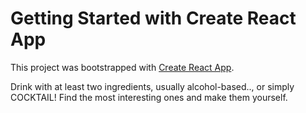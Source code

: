 # Getting Started with Create React App

This project was bootstrapped with [Create React App](https://github.com/facebook/create-react-app).

Drink with at least two ingredients, usually alcohol-based.., or simply COCKTAIL! Find the most interesting ones and make them yourself.